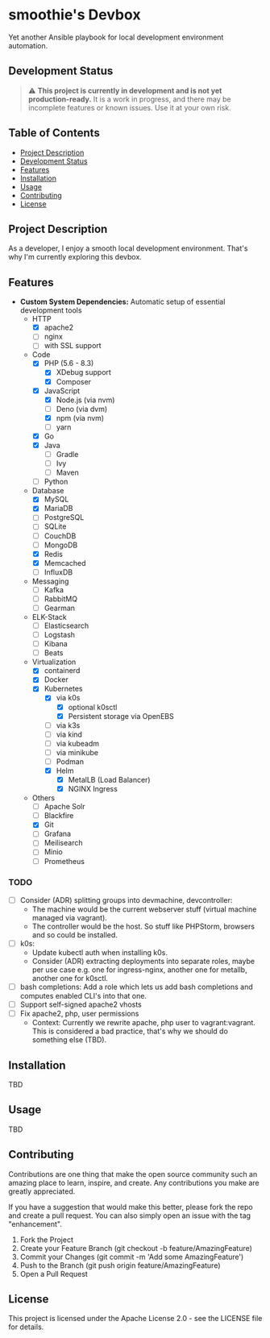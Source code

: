 # smoothie's Devbox

Yet another Ansible playbook for local development environment automation.

## Development Status

> :warning: **This project is currently in development and is not yet production-ready.** It is a
> work in progress, and there may be incomplete features or known issues. Use it at your own risk.

## Table of Contents

- [Project Description](#project-description)
- [Development Status](#development-status)
- [Features](#features)
- [Installation](#installation)
- [Usage](#usage)
- [Contributing](#contributing)
- [License](#license)

## Project Description

As a developer, I enjoy a smooth local development environment. That's why I'm currently exploring
this devbox.

## Features

- **Custom System Dependencies:** Automatic setup of essential development tools
    - HTTP
        - [x] apache2
        - [ ] nginx
        - [ ] with SSL support
    - Code
        - [x] PHP (5.6 - 8.3)
            - [x] XDebug support
            - [x] Composer
        - [x] JavaScript
            - [x] Node.js (via nvm)
            - [ ] Deno (via dvm)
            - [x] npm (via nvm)
            - [ ] yarn
        - [x] Go
        - [x] Java
            - [ ] Gradle
            - [ ] Ivy
            - [ ] Maven
        - [ ] Python
    - Database
        - [x] MySQL
        - [x] MariaDB
        - [ ] PostgreSQL
        - [ ] SQLite
        - [ ] CouchDB
        - [ ] MongoDB
        - [x] Redis
        - [x] Memcached
        - [ ] InfluxDB
    - Messaging
        - [ ] Kafka
        - [ ] RabbitMQ
        - [ ] Gearman
    - ELK-Stack
        - [ ] Elasticsearch
        - [ ] Logstash
        - [ ] Kibana
        - [ ] Beats
    - Virtualization
        - [x] containerd
        - [x] Docker
        - [x] Kubernetes
          - [x] via k0s
            - [x] optional k0sctl
            - [x] Persistent storage via OpenEBS
          - [ ] via k3s
          - [ ] via kind
          - [ ] via kubeadm
          - [ ] via minikube
          - [ ] Podman
          - [x] Helm
            - [x] MetalLB (Load Balancer) 
            - [x] NGINX Ingress
    - Others
        - [ ] Apache Solr
        - [ ] Blackfire
        - [x] Git
        - [ ] Grafana
        - [ ] Meilisearch
        - [ ] Minio
        - [ ] Prometheus

### TODO

- [ ] Consider (ADR) splitting groups into devmachine, devcontroller:
  - The machine would be the current webserver stuff (virtual machine managed via vagrant).
  - The controller would be the host. So stuff like PHPStorm, browsers and so could be installed.
- [ ] k0s: 
  - Update kubectl auth when installing k0s.
  - Consider (ADR) extracting deployments into separate roles, maybe per use case e.g. one for ingress-nginx, another one for metallb, another one for k0sctl.
- [ ] bash completions: Add a role which lets us add bash completions and computes enabled CLI's into that one. 
- [ ] Support self-signed apache2 vhosts
- [ ] Fix apache2, php, user permissions
    - Context: Currently we rewrite apache, php user to vagrant:vagrant.  
      This is considered a bad practice, that's why we should do something else (TBD).

## Installation

TBD

## Usage

TBD

## Contributing

Contributions are one thing that make the open source community such an amazing place to learn,
inspire, and create. Any contributions you make are greatly appreciated.

If you have a suggestion that would make this better, please fork the repo and create a pull
request. You can also simply open an issue with the tag "enhancement".

1. Fork the Project
2. Create your Feature Branch (git checkout -b feature/AmazingFeature)
3. Commit your Changes (git commit -m 'Add some AmazingFeature')
4. Push to the Branch (git push origin feature/AmazingFeature)
5. Open a Pull Request

## License

This project is licensed under the Apache License 2.0 - see the LICENSE file for details.

